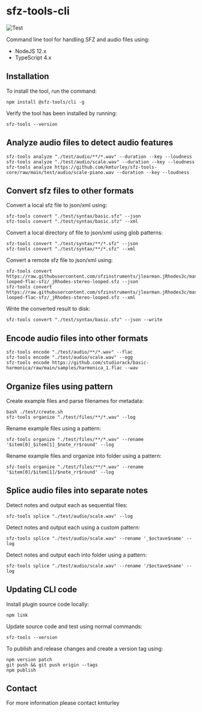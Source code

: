 # sfz-tools-cli
![Test](https://github.com/kmturley/sfz-tools-cli/actions/workflows/test.yml/badge.svg)

Command line tool for handling SFZ and audio files using:

* NodeJS 12.x
* TypeScript 4.x


## Installation

To install the tool, run the command:

    npm install @sfz-tools/cli -g

Verify the tool has been installed by running:

    sfz-tools --version


## Analyze audio files to detect audio features

    sfz-tools analyze "./test/audio/**/*.wav" --duration --key --loudness
    sfz-tools analyze "./test/audio/scale.wav" --duration --key --loudness
    sfz-tools analyze https://github.com/kmturley/sfz-tools-core/raw/main/test/audio/scale-piano.wav --duration --key --loudness


## Convert sfz files to other formats

Convert a local sfz file to json/xml using:

    sfz-tools convert "./test/syntax/basic.sfz" --json
    sfz-tools convert "./test/syntax/basic.sfz" --xml

Convert a local directory of file to json/xml using glob patterns:

    sfz-tools convert "./test/syntax/**/*.sfz" --json
    sfz-tools convert "./test/syntax/**/*.sfz" --xml

Convert a remote sfz file to json/xml using:

    sfz-tools convert https://raw.githubusercontent.com/sfzinstruments/jlearman.jRhodes3c/master/jRhodes3c-looped-flac-sfz/_jRhodes-stereo-looped.sfz --json
    sfz-tools convert https://raw.githubusercontent.com/sfzinstruments/jlearman.jRhodes3c/master/jRhodes3c-looped-flac-sfz/_jRhodes-stereo-looped.sfz --xml

Write the converted result to disk:

    sfz-tools convert "./test/syntax/basic.sfz" --json --write


## Encode audio files into other formats

    sfz-tools encode "./test/audio/**/*.wav" --flac
    sfz-tools encode "./test/audio/scale.wav" --ogg
    sfz-tools encode https://github.com/studiorack/basic-harmonica/raw/main/samples/harmonica_1.flac --wav


## Organize files using pattern

Create example files and parse filenames for metadata:

    bash ./test/create.sh
    sfz-tools organize "./test/files/**/*.wav" --log

Rename example files using a pattern:

    sfz-tools organize "./test/files/**/*.wav" --rename '$item[0]_$item[1]_$note_rr$round' --log

Rename example files and organize into folder using a pattern:

    sfz-tools organize "./test/files/**/*.wav" --rename '$item[0]/$item[1]/$note_rr$round' --log


## Splice audio files into separate notes

Detect notes and output each as sequential files:

    sfz-tools splice "./test/audio/scale.wav" --log

Detect notes and output each using a custom pattern:

    sfz-tools splice "./test/audio/scale.wav" --rename '_$octave$name' --log

Detect notes and output each into folder using a pattern:

    sfz-tools splice "./test/audio/scale.wav" --rename '/$octave$name' --log


## Updating CLI code

Install plugin source code locally:

    npm link

Update source code and test using normal commands:

    sfz-tools --version

To publish and release changes and create a version tag using:

    npm version patch
    git push && git push origin --tags
    npm publish


## Contact

For more information please contact kmturley
